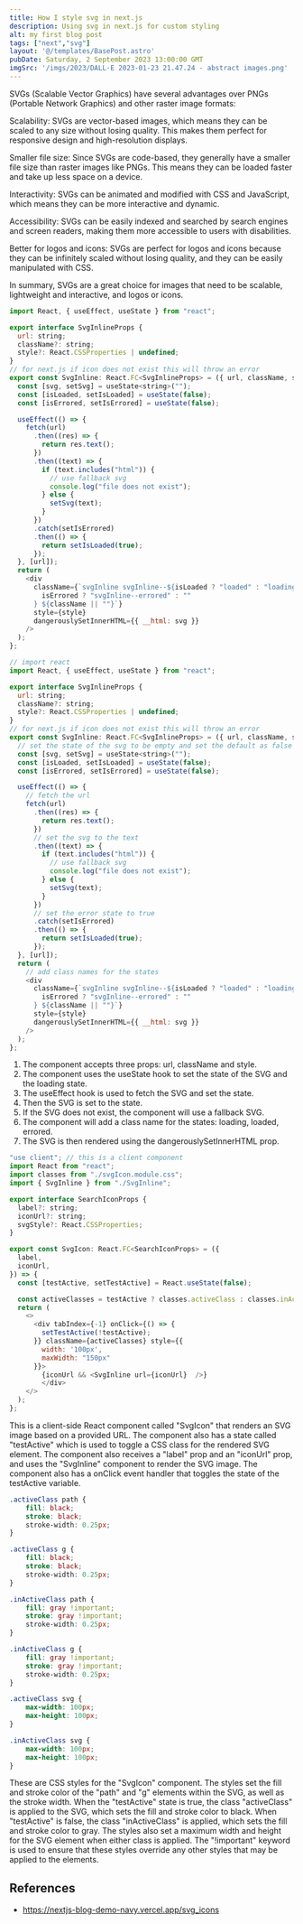 ```yaml
---
title: How I style svg in next.js
description: Using svg in next.js for custom styling
alt: my first blog post
tags: ["next","svg"]
layout: '@/templates/BasePost.astro'
pubDate: Saturday, 2 September 2023 13:00:00 GMT
imgSrc: '/imgs/2023/DALL·E 2023-01-23 21.47.24 - abstract images.png'
---
```



SVGs (Scalable Vector Graphics) have several advantages over PNGs (Portable Network Graphics) and other raster image formats:

Scalability: SVGs are vector-based images, which means they can be scaled to any size without losing quality. This makes them perfect for responsive design and high-resolution displays.

Smaller file size: Since SVGs are code-based, they generally have a smaller file size than raster images like PNGs. This means they can be loaded faster and take up less space on a device.

Interactivity: SVGs can be animated and modified with CSS and JavaScript, which means they can be more interactive and dynamic.

Accessibility: SVGs can be easily indexed and searched by search engines and screen readers, making them more accessible to users with disabilities.

Better for logos and icons: SVGs are perfect for logos and icons because they can be infinitely scaled without losing quality, and they can be easily manipulated with CSS.

In summary, SVGs are a great choice for images that need to be scalable, lightweight and interactive, and logos or icons.
```js
import React, { useEffect, useState } from "react";

export interface SvgInlineProps {
  url: string;
  className?: string;
  style?: React.CSSProperties | undefined;
}
// for next.js if icon does not exist this will throw an error
export const SvgInline: React.FC<SvgInlineProps> = ({ url, className, style }) => {
  const [svg, setSvg] = useState<string>("");
  const [isLoaded, setIsLoaded] = useState(false);
  const [isErrored, setIsErrored] = useState(false);

  useEffect(() => {
    fetch(url)
      .then((res) => {
        return res.text();
      })
      .then((text) => {
        if (text.includes("html")) {
          // use fallback svg
          console.log("file does not exist");
        } else {
          setSvg(text);
        }
      })
      .catch(setIsErrored)
      .then(() => {
        return setIsLoaded(true);
      });
  }, [url]);
  return (
    <div
      className={`svgInline svgInline--${isLoaded ? "loaded" : "loading"} ${
        isErrored ? "svgInline--errored" : ""
      } ${className || ""}`}
      style={style}
      dangerouslySetInnerHTML={{ __html: svg }}
    />
  );
};

```
```js
// import react
import React, { useEffect, useState } from "react";

export interface SvgInlineProps {
  url: string;
  className?: string;
  style?: React.CSSProperties | undefined;
}
// for next.js if icon does not exist this will throw an error
export const SvgInline: React.FC<SvgInlineProps> = ({ url, className, style }) => {
  // set the state of the svg to be empty and set the default as false
  const [svg, setSvg] = useState<string>("");
  const [isLoaded, setIsLoaded] = useState(false);
  const [isErrored, setIsErrored] = useState(false);

  useEffect(() => {
    // fetch the url
    fetch(url)
      .then((res) => {
        return res.text();
      })
      // set the svg to the text
      .then((text) => {
        if (text.includes("html")) {
          // use fallback svg
          console.log("file does not exist");
        } else {
          setSvg(text);
        }
      })
      // set the error state to true
      .catch(setIsErrored)
      .then(() => {
        return setIsLoaded(true);
      });
  }, [url]);
  return (
    // add class names for the states
    <div
      className={`svgInline svgInline--${isLoaded ? "loaded" : "loading"} ${
        isErrored ? "svgInline--errored" : ""
      } ${className || ""}`}
      style={style}
      dangerouslySetInnerHTML={{ __html: svg }}
    />
  );
};
```


1. The component accepts three props: url, className and style.
2. The component uses the useState hook to set the state of the SVG and the loading state.
3. The useEffect hook is used to fetch the SVG and set the state.
4. Then the SVG is set to the state.
5. If the SVG does not exist, the component will use a fallback SVG.
6. The component will add a class name for the states: loading, loaded, errored.
7. The SVG is then rendered using the dangerouslySetInnerHTML prop.

```js
"use client"; // this is a client component
import React from "react";
import classes from "./svgIcon.module.css";
import { SvgInline } from "./SvgInline";

export interface SearchIconProps {
  label?: string;
  iconUrl?: string;
  svgStyle?: React.CSSProperties;
}

export const SvgIcon: React.FC<SearchIconProps> = ({
  label,
  iconUrl,
}) => {
  const [testActive, setTestActive] = React.useState(false);

  const activeClasses = testActive ? classes.activeClass : classes.inActiveClass;
  return (
    <>
      <div tabIndex={-1} onClick={() => {
        setTestActive(!testActive);
      }} className={activeClasses} style={{
        width: '100px',
        maxWidth: "150px"
      }}>
        {iconUrl && <SvgInline url={iconUrl}  />}
        </div>
    </>
  );
};
```

This is a client-side React component called "SvgIcon" that renders an SVG image based on a provided URL. The component also has a state called "testActive" which is used to toggle a CSS class for the rendered SVG element. The component also receives a "label" prop and an "iconUrl" prop, and uses the "SvgInline" component to render the SVG image. The component also has a onClick event handler that toggles the state of the testActive variable.


```css
.activeClass path {
    fill: black;
    stroke: black;
    stroke-width: 0.25px;
}

.activeClass g {
    fill: black;
    stroke: black;
    stroke-width: 0.25px;
}

.inActiveClass path {
    fill: gray !important;
    stroke: gray !important;
    stroke-width: 0.25px;
}

.inActiveClass g {
    fill: gray !important;
    stroke: gray !important;
    stroke-width: 0.25px;
}

.activeClass svg {
    max-width: 100px;
    max-height: 100px;
}

.inActiveClass svg {
    max-width: 100px;
    max-height: 100px;
}
```
These are CSS styles for the "SvgIcon" component. The styles set the fill and stroke color of the "path" and "g" elements within the SVG, as well as the stroke width. When the "testActive" state is true, the class "activeClass" is applied to the SVG, which sets the fill and stroke color to black. When "testActive" is false, the class "inActiveClass" is applied, which sets the fill and stroke color to gray. The styles also set a maximum width and height for the SVG element when either class is applied. The "!important" keyword is used to ensure that these styles override any other styles that may be applied to the elements.

## References

* https://nextjs-blog-demo-navy.vercel.app/svg_icons
